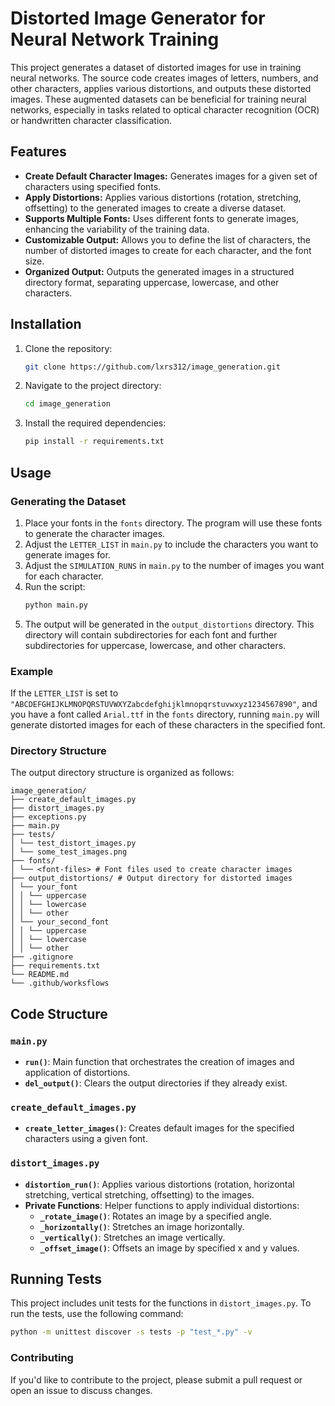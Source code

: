 # Distorted Image Generator for Neural Network Training

This project generates a dataset of distorted images for use in training neural networks. The source code creates images of letters, numbers, and other characters, applies various distortions, and outputs these distorted images. These augmented datasets can be beneficial for training neural networks, especially in tasks related to optical character recognition (OCR) or handwritten character classification.

## Features

- **Create Default Character Images:** Generates images for a given set of characters using specified fonts.
- **Apply Distortions:** Applies various distortions (rotation, stretching, offsetting) to the generated images to create a diverse dataset.
- **Supports Multiple Fonts:** Uses different fonts to generate images, enhancing the variability of the training data.
- **Customizable Output:** Allows you to define the list of characters, the number of distorted images to create for each character, and the font size.
- **Organized Output:** Outputs the generated images in a structured directory format, separating uppercase, lowercase, and other characters.

## Installation

1. Clone the repository:
    ```bash
    git clone https://github.com/lxrs312/image_generation.git
    ```
2. Navigate to the project directory:
    ```bash
    cd image_generation
    ```
3. Install the required dependencies:
    ```bash
    pip install -r requirements.txt
    ```

## Usage

### Generating the Dataset

1. Place your fonts in the `fonts` directory. The program will use these fonts to generate the character images.
2. Adjust the `LETTER_LIST` in `main.py` to include the characters you want to generate images for.
3. Adjust the `SIMULATION_RUNS` in `main.py` to the number of images you want for each character.
4. Run the script:
    ```bash
    python main.py
    ```
5. The output will be generated in the `output_distortions` directory. This directory will contain subdirectories for each font and further subdirectories for uppercase, lowercase, and other characters.

### Example

If the `LETTER_LIST` is set to `"ABCDEFGHIJKLMNOPQRSTUVWXYZabcdefghijklmnopqrstuvwxyz1234567890"`, and you have a font called `Arial.ttf` in the `fonts` directory, running `main.py` will generate distorted images for each of these characters in the specified font.

### Directory Structure

The output directory structure is organized as follows:
```
image_generation/ 
├── create_default_images.py  
├── distort_images.py 
├── exceptions.py
├── main.py
├── tests/
│ └── test_distort_images.py 
│ └── some_test_images.png
├── fonts/
│ └── <font-files> # Font files used to create character images 
├── output_distortions/ # Output directory for distorted images
│ └── your_font
│ │ └── uppercase
│ │ └── lowercase
│ │ └── other
│ └── your_second_font
│ │ └── uppercase
│ │ └── lowercase
│ │ └── other
├── .gitignore 
├── requirements.txt
└── README.md
└── .github/worksflows

```

## Code Structure

### `main.py`

- **`run()`**: Main function that orchestrates the creation of images and application of distortions.
- **`del_output()`**: Clears the output directories if they already exist.

### `create_default_images.py`

- **`create_letter_images()`**: Creates default images for the specified characters using a given font.

### `distort_images.py`

- **`distortion_run()`**: Applies various distortions (rotation, horizontal stretching, vertical stretching, offsetting) to the images.
- **Private Functions**: Helper functions to apply individual distortions:
  - **`_rotate_image()`**: Rotates an image by a specified angle.
  - **`_horizontally()`**: Stretches an image horizontally.
  - **`_vertically()`**: Stretches an image vertically.
  - **`_offset_image()`**: Offsets an image by specified x and y values.

## Running Tests

This project includes unit tests for the functions in `distort_images.py`. To run the tests, use the following command:

```bash
python -m unittest discover -s tests -p "test_*.py" -v
```

### Contributing

If you'd like to contribute to the project, please submit a pull request or open an issue to discuss changes.
